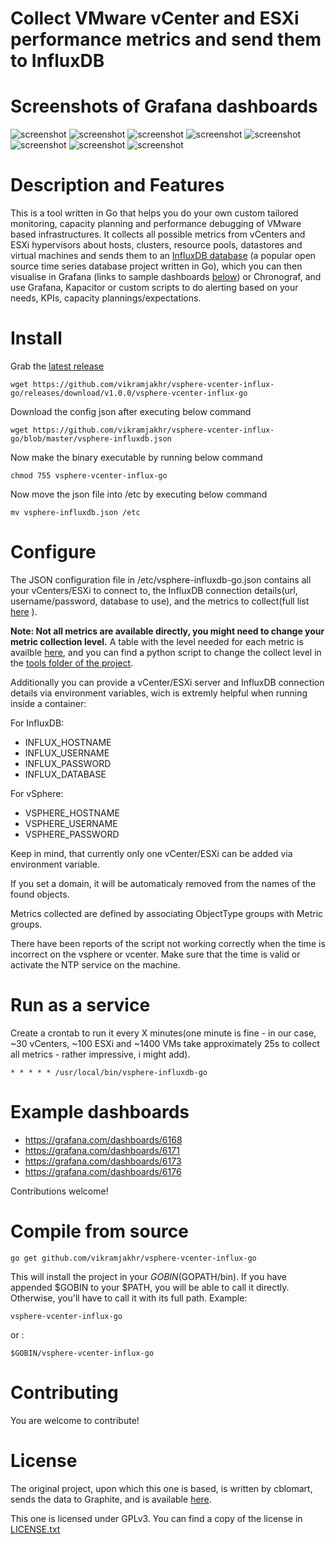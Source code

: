 
# Collect VMware vCenter and ESXi performance metrics and send them to InfluxDB

# Screenshots of Grafana dashboards
![screenshot](https://grafana.com/api/dashboards/6168/images/3930/image)
![screenshot](https://grafana.com/api/dashboards/6171/images/3933/image)
![screenshot](https://grafana.com/api/dashboards/6171/images/3936/image)
![screenshot](https://grafana.com/api/dashboards/6171/images/3939/image)
![screenshot](https://grafana.com/api/dashboards/6171/images/3942/image)
![screenshot](https://grafana.com/api/dashboards/6173/images/3956/image)
![screenshot](https://grafana.com/api/dashboards/6173/images/3959/image)
![screenshot](https://grafana.com/api/dashboards/6176/images/3968/image)

# Description and Features
This is a tool written in Go that helps you do your own custom tailored monitoring, capacity planning and performance debugging of VMware based infrastructures. It collects all possible metrics from vCenters and ESXi hypervisors about hosts, clusters, resource pools, datastores and virtual machines and sends them to an [InfluxDB database](https://github.com/influxdata/influxdb) (a popular open source time series database project written in Go), which you can then visualise in Grafana (links to sample dashboards [below](#example-dashboards)) or Chronograf, and use Grafana, Kapacitor or custom scripts to do alerting based on your needs, KPIs, capacity plannings/expectations.

# Install 
Grab the [latest release](https://github.com/vikramjakhr/vsphere-vcenter-influx-go/releases/latest) 
```
wget https://github.com/vikramjakhr/vsphere-vcenter-influx-go/releases/download/v1.0.0/vsphere-vcenter-influx-go
```
Download the config json after executing below command
```
wget https://github.com/vikramjakhr/vsphere-vcenter-influx-go/blob/master/vsphere-influxdb.json
```

Now make the binary executable by running below command
```
chmod 755 vsphere-vcenter-influx-go
```

Now move the json file into /etc by executing below command
```
mv vsphere-influxdb.json /etc
```

# Configure

The JSON configuration file in /etc/vsphere-influxdb-go.json contains all your vCenters/ESXi to connect to, the InfluxDB connection details(url, username/password, database to use), and the metrics to collect(full list [here](http://www.virten.net/2015/05/vsphere-6-0-performance-counter-description/) ).

**Note: Not all metrics are available directly, you might need to change your metric collection level.**
A table with the level needed for each metric is availble [here](http://www.virten.net/2015/05/which-performance-counters-are-available-in-each-statistic-level/), and you can find a python script to change the collect level in the [tools folder of the project](./tools/).

Additionally  you can provide a vCenter/ESXi server and InfluxDB connection details via environment variables, wich is extremly helpful when running inside a container:

For InfluxDB:
* INFLUX\_HOSTNAME
* INFLUX\_USERNAME
* INFLUX\_PASSWORD
* INFLUX\_DATABASE

For vSphere:
* VSPHERE\_HOSTNAME
* VSPHERE\_USERNAME
* VSPHERE\_PASSWORD 

Keep in mind, that currently only one vCenter/ESXi can be added via environment variable.

If you set a domain, it will be automaticaly removed from the names of the found objects.

Metrics collected are defined by associating ObjectType groups with Metric groups.

There have been reports of the script not working correctly when the time is incorrect on the vsphere or vcenter. Make sure that the time is valid or activate the NTP service on the machine.

# Run as a service

Create a crontab to run it every X minutes(one minute is fine - in our case, ~30 vCenters, ~100 ESXi and ~1400 VMs take approximately 25s to collect all metrics - rather impressive, i might add).
```
* * * * * /usr/local/bin/vsphere-influxdb-go
```

# Example dashboards
* https://grafana.com/dashboards/6168
* https://grafana.com/dashboards/6171
* https://grafana.com/dashboards/6173
* https://grafana.com/dashboards/6176

Contributions welcome!


# Compile from source

```
go get github.com/vikramjakhr/vsphere-vcenter-influx-go

```
This will install the project in your $GOBIN($GOPATH/bin). If you have appended $GOBIN to your $PATH, you will be able to call it directly. Otherwise, you'll have to call it with its full path.
Example:
```
vsphere-vcenter-influx-go
```
or :
```
$GOBIN/vsphere-vcenter-influx-go
```

# Contributing
You are welcome to contribute!

# License 

The original project, upon which this one is based, is written by cblomart, sends the data to Graphite, and is available [here](https://github.com/cblomart/vsphere-graphite). 

This one is licensed under GPLv3. You can find a copy of the license in [LICENSE.txt](./LICENSE.txt)


